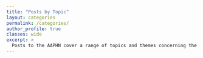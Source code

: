 ```yaml
---
title: "Posts by Topic"
layout: categories
permalink: /categories/
author_profile: true
classes: wide
excerpt: >
  Posts to the AAPHN cover a range of topics and themes concerning the practicing and studying of public history in Australasia. Browse these various themes here by their topic categories.
---
```

